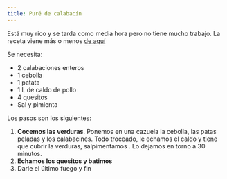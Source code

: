 ```yaml
---
title: Puré de calabacín
---
```


Está muy rico y se tarda como media hora pero no tiene mucho trabajo. La receta viene más o menos [de aquí](https://www.cocinacaserayfacil.net/crema-de-calabacin-con-quesitos/)

Se necesita:
* 2 calabaciones enteros
* 1 cebolla
* 1 patata
* 1 L de caldo de pollo
* 4 quesitos
* Sal y pimienta

Los pasos son los siguientes:
1. **Cocemos las verduras**. Ponemos en una cazuela la cebolla, las patas peladas y los calabacines. Todo troceado, le echamos el caldo y tiene que cubrir la verduras, salpimentamos . Lo dejamos en torno a 30 minutos.
2. **Echamos los quesitos y batimos**
3. Darle el último fuego y fin